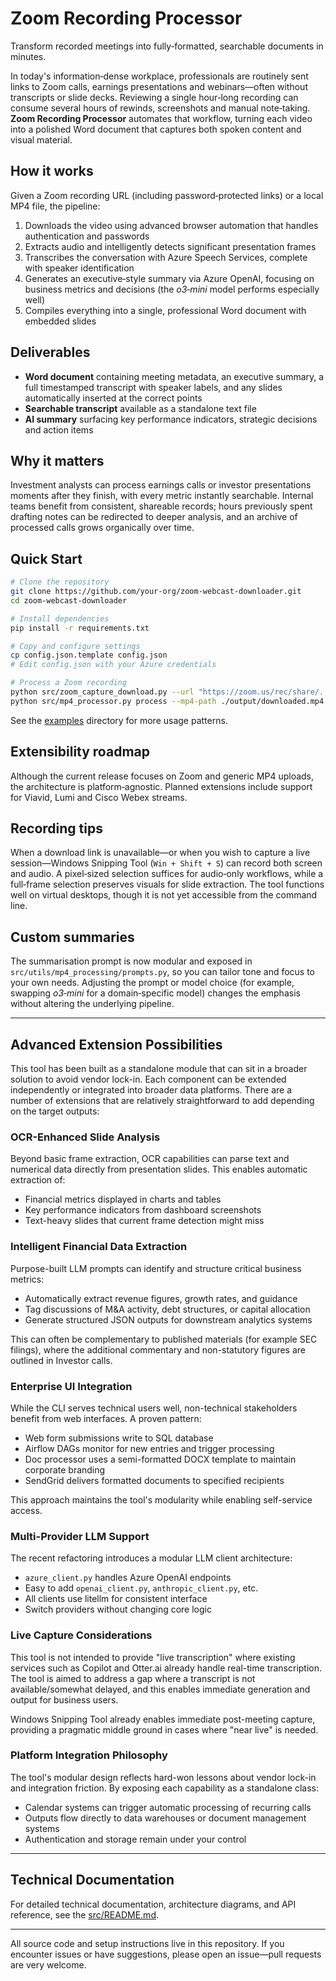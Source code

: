 # Zoom Recording Processor

Transform recorded meetings into fully‑formatted, searchable documents in minutes.

In today's information‑dense workplace, professionals are routinely sent links to Zoom calls, earnings presentations and webinars—often without transcripts or slide decks. Reviewing a single hour‑long recording can consume several hours of rewinds, screenshots and manual note‑taking. **Zoom Recording Processor** automates that workflow, turning each video into a polished Word document that captures both spoken content and visual material.

## How it works

Given a Zoom recording URL (including password‑protected links) or a local MP4 file, the pipeline:

1. Downloads the video using advanced browser automation that handles authentication and passwords
2. Extracts audio and intelligently detects significant presentation frames
3. Transcribes the conversation with Azure Speech Services, complete with speaker identification
4. Generates an executive‑style summary via Azure OpenAI, focusing on business metrics and decisions (the *o3‑mini* model performs especially well)
5. Compiles everything into a single, professional Word document with embedded slides

## Deliverables

* **Word document** containing meeting metadata, an executive summary, a full timestamped transcript with speaker labels, and any slides automatically inserted at the correct points
* **Searchable transcript** available as a standalone text file
* **AI summary** surfacing key performance indicators, strategic decisions and action items

## Why it matters

Investment analysts can process earnings calls or investor presentations moments after they finish, with every metric instantly searchable. Internal teams benefit from consistent, shareable records; hours previously spent drafting notes can be redirected to deeper analysis, and an archive of processed calls grows organically over time.

## Quick Start

```bash
# Clone the repository
git clone https://github.com/your-org/zoom-webcast-downloader.git
cd zoom-webcast-downloader

# Install dependencies
pip install -r requirements.txt

# Copy and configure settings
cp config.json.template config.json
# Edit config.json with your Azure credentials

# Process a Zoom recording
python src/zoom_capture_download.py --url "https://zoom.us/rec/share/..." --password "p@ssw0rd"
python src/mp4_processor.py process --mp4-path ./output/downloaded.mp4
```

See the [examples](examples/) directory for more usage patterns.

## Extensibility roadmap

Although the current release focuses on Zoom and generic MP4 uploads, the architecture is platform‑agnostic. Planned extensions include support for Viavid, Lumi and Cisco Webex streams.

## Recording tips

When a download link is unavailable—or when you wish to capture a live session—Windows Snipping Tool (`Win + Shift + S`) can record both screen and audio. A pixel‑sized selection suffices for audio‑only workflows, while a full‑frame selection preserves visuals for slide extraction. The tool functions well on virtual desktops, though it is not yet accessible from the command line.

## Custom summaries

The summarisation prompt is now modular and exposed in `src/utils/mp4_processing/prompts.py`, so you can tailor tone and focus to your own needs. Adjusting the prompt or model choice (for example, swapping *o3‑mini* for a domain‑specific model) changes the emphasis without altering the underlying pipeline.

---
## Advanced Extension Possibilities

This tool has been built as a standalone module that can sit in a broader solution to avoid vendor lock-in. Each component can be extended independently or integrated into broader data platforms. There are a number of extensions that are relatively straightforward to add depending on the target outputs:

### OCR-Enhanced Slide Analysis
Beyond basic frame extraction, OCR capabilities can parse text and numerical data directly from presentation slides. This enables automatic extraction of:
- Financial metrics displayed in charts and tables
- Key performance indicators from dashboard screenshots  
- Text-heavy slides that current frame detection might miss

### Intelligent Financial Data Extraction
Purpose-built LLM prompts can identify and structure critical business metrics:
- Automatically extract revenue figures, growth rates, and guidance
- Tag discussions of M&A activity, debt structures, or capital allocation
- Generate structured JSON outputs for downstream analytics systems

This can often be complementary to published materials (for example SEC filings), where the additional commentary and non-statutory figures are outlined in Investor calls.

### Enterprise UI Integration
While the CLI serves technical users well, non-technical stakeholders benefit from web interfaces. A proven pattern:
- Web form submissions write to SQL database
- Airflow DAGs monitor for new entries and trigger processing
- Doc processor uses a semi-formatted DOCX template to maintain corporate branding
- SendGrid delivers formatted documents to specified recipients

This approach maintains the tool's modularity while enabling self-service access.

### Multi-Provider LLM Support
The recent refactoring introduces a modular LLM client architecture:
- `azure_client.py` handles Azure OpenAI endpoints
- Easy to add `openai_client.py`, `anthropic_client.py`, etc.
- All clients use litellm for consistent interface
- Switch providers without changing core logic

### Live Capture Considerations
This tool is not intended to provide "live transcription" where existing services such as Copilot and Otter.ai already handle real-time transcription. The tool is aimed to address a gap where a transcript is not available/somewhat delayed, and this enables immediate generation and output for business users.

Windows Snipping Tool already enables immediate post-meeting capture, providing a pragmatic middle ground in cases where "near live" is needed.

### Platform Integration Philosophy
The tool's modular design reflects hard-won lessons about vendor lock-in and integration friction. By exposing each capability as a standalone class:
- Calendar systems can trigger automatic processing of recurring calls
- Outputs flow directly to data warehouses or document management systems  
- Authentication and storage remain under your control

---
## Technical Documentation

For detailed technical documentation, architecture diagrams, and API reference, see the [src/README.md](src/README.md).

---
All source code and setup instructions live in this repository. If you encounter issues or have suggestions, please open an issue—pull requests are very welcome.